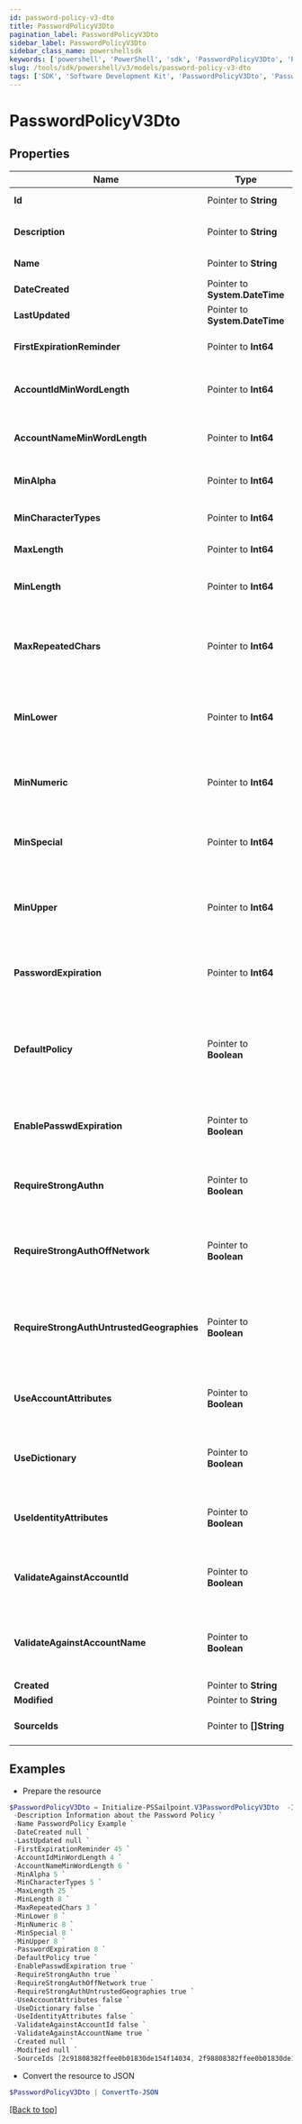 ```yaml
---
id: password-policy-v3-dto
title: PasswordPolicyV3Dto
pagination_label: PasswordPolicyV3Dto
sidebar_label: PasswordPolicyV3Dto
sidebar_class_name: powershellsdk
keywords: ['powershell', 'PowerShell', 'sdk', 'PasswordPolicyV3Dto', 'PasswordPolicyV3Dto'] 
slug: /tools/sdk/powershell/v3/models/password-policy-v3-dto
tags: ['SDK', 'Software Development Kit', 'PasswordPolicyV3Dto', 'PasswordPolicyV3Dto']
---
```



# PasswordPolicyV3Dto

## Properties

Name | Type | Description | Notes
------------ | ------------- | ------------- | -------------
**Id** |  Pointer to **String** | The password policy Id. | [optional] 
**Description** |  Pointer to **String** | Description for current password policy. | [optional] 
**Name** |  Pointer to **String** | The name of the password policy. | [optional] 
**DateCreated** |  Pointer to **System.DateTime** | Date the Password Policy was created. | [optional] 
**LastUpdated** |  Pointer to **System.DateTime** | Date the Password Policy was updated. | [optional] 
**FirstExpirationReminder** |  Pointer to **Int64** | The number of days before expiration remaninder. | [optional] 
**AccountIdMinWordLength** |  Pointer to **Int64** | The minimun length of account Id. By default is equals to -1. | [optional] 
**AccountNameMinWordLength** |  Pointer to **Int64** | The minimun length of account name. By default is equals to -1. | [optional] 
**MinAlpha** |  Pointer to **Int64** | Maximum alpha. By default is equals to 0. | [optional] 
**MinCharacterTypes** |  Pointer to **Int64** | MinCharacterTypes. By default is equals to -1. | [optional] 
**MaxLength** |  Pointer to **Int64** | Maximum length of the password. | [optional] 
**MinLength** |  Pointer to **Int64** | Minimum length of the password. By default is equals to 0. | [optional] 
**MaxRepeatedChars** |  Pointer to **Int64** | Maximum repetition of the same character in the password. By default is equals to -1. | [optional] 
**MinLower** |  Pointer to **Int64** | Minimum amount of lower case character in the password. By default is equals to 0. | [optional] 
**MinNumeric** |  Pointer to **Int64** | Minimum amount of numeric characters in the password. By default is equals to 0. | [optional] 
**MinSpecial** |  Pointer to **Int64** | Minimum amount of special symbols in the password. By default is equals to 0. | [optional] 
**MinUpper** |  Pointer to **Int64** | Minimum amount of upper case symbols in the password. By default is equals to 0. | [optional] 
**PasswordExpiration** |  Pointer to **Int64** | Number of days before current password expires. By default is equals to 90. | [optional] 
**DefaultPolicy** |  Pointer to **Boolean** | Defines whether this policy is default or not. Default policy is created automatically when an org is setup. This field is false by default. | [optional] [default to $false]
**EnablePasswdExpiration** |  Pointer to **Boolean** | Defines whether this policy is enabled to expire or not. This field is false by default. | [optional] [default to $false]
**RequireStrongAuthn** |  Pointer to **Boolean** | Defines whether this policy require strong Auth or not. This field is false by default. | [optional] [default to $false]
**RequireStrongAuthOffNetwork** |  Pointer to **Boolean** | Defines whether this policy require strong Auth of network or not. This field is false by default. | [optional] [default to $false]
**RequireStrongAuthUntrustedGeographies** |  Pointer to **Boolean** | Defines whether this policy require strong Auth for untrusted geographies. This field is false by default. | [optional] [default to $false]
**UseAccountAttributes** |  Pointer to **Boolean** | Defines whether this policy uses account attributes or not. This field is false by default. | [optional] [default to $false]
**UseDictionary** |  Pointer to **Boolean** | Defines whether this policy uses dictionary or not. This field is false by default. | [optional] [default to $false]
**UseIdentityAttributes** |  Pointer to **Boolean** | Defines whether this policy uses identity attributes or not. This field is false by default. | [optional] [default to $false]
**ValidateAgainstAccountId** |  Pointer to **Boolean** | Defines whether this policy validate against account id or not. This field is false by default. | [optional] [default to $false]
**ValidateAgainstAccountName** |  Pointer to **Boolean** | Defines whether this policy validate against account name or not. This field is false by default. | [optional] [default to $false]
**Created** |  Pointer to **String** |  | [optional] 
**Modified** |  Pointer to **String** |  | [optional] 
**SourceIds** |  Pointer to **[]String** | List of sources IDs managed by this password policy. | [optional] 

## Examples

- Prepare the resource
```powershell
$PasswordPolicyV3Dto = Initialize-PSSailpoint.V3PasswordPolicyV3Dto  -Id 2c91808e7d976f3b017d9f5ceae440c8 `
 -Description Information about the Password Policy `
 -Name PasswordPolicy Example `
 -DateCreated null `
 -LastUpdated null `
 -FirstExpirationReminder 45 `
 -AccountIdMinWordLength 4 `
 -AccountNameMinWordLength 6 `
 -MinAlpha 5 `
 -MinCharacterTypes 5 `
 -MaxLength 25 `
 -MinLength 8 `
 -MaxRepeatedChars 3 `
 -MinLower 8 `
 -MinNumeric 8 `
 -MinSpecial 8 `
 -MinUpper 8 `
 -PasswordExpiration 8 `
 -DefaultPolicy true `
 -EnablePasswdExpiration true `
 -RequireStrongAuthn true `
 -RequireStrongAuthOffNetwork true `
 -RequireStrongAuthUntrustedGeographies true `
 -UseAccountAttributes false `
 -UseDictionary false `
 -UseIdentityAttributes false `
 -ValidateAgainstAccountId false `
 -ValidateAgainstAccountName true `
 -Created null `
 -Modified null `
 -SourceIds [2c91808382ffee0b01830de154f14034, 2f98808382ffee0b01830de154f12134]
```

- Convert the resource to JSON
```powershell
$PasswordPolicyV3Dto | ConvertTo-JSON
```


[[Back to top]](#) 

